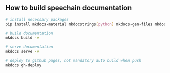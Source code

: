 ## How to build speechain documentation

```bash
# install necessary packages
pip install mkdocs-material mkdocstrings[python] mkdocs-gen-files mkdos-literate-nav mkdocs-section-index

# build documentation
mkdocs build -v

# serve documentation
mkdocs serve -v

# deploy to github pages, not mandatory auto build when push
mkdocs gh-deploy
```
